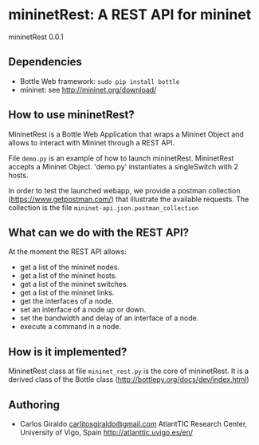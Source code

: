 mininetRest: A REST API for mininet
========================================================

mininetRest 0.0.1

## Dependencies
* Bottle Web framework:
    `sudo pip install bottle`
* mininet:
    see http://mininet.org/download/

## How to use mininetRest?

MininetRest is a Bottle Web Application that wraps a Mininet Object
and allows to interact with Mininet through a REST API.

File `demo.py` is an example of how to launch mininetRest. 
MininetRest accepts a Mininet Object. 'demo.py' instantiates a singleSwitch with 2 hosts.

In order to test the launched webapp, we provide a postman collection (https://www.getpostman.com/)
that illustrate the available requests. The collection is the file `mininet-api.json.postman_collection`

## What can we do with the REST API?
At the moment the REST API allows:
* get a list of the mininet nodes. 
* get a list of the mininet hosts. 
* get a list of the mininet switches. 
* get a list of the mininet links.
* get the interfaces of a node.
* set an interface of a node up or down.
* set the bandwidth and delay of an interface of a node.
* execute a command in a node.

## How is it implemented?
MininetRest class at file `mininet_rest.py` is the core of mininetRest. 
It is a derived class of the Bottle class (http://bottlepy.org/docs/dev/index.html)

## Authoring

* Carlos Giraldo
carlitosgiraldo@gmail.com
AtlantTIC Research Center, University of Vigo, Spain
http://atlanttic.uvigo.es/en/

